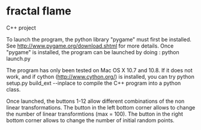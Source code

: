 fractal flame
=======

C++ project

To launch the program, the python library "pygame" must first be installed. See http://www.pygame.org/download.shtml for more details.
Once "pygame" is installed, the program can be launched by doing :
  python launch.py

The program has only been tested on Mac OS X 10.7 and 10.8. If it does not work, and if cython (http://www.cython.org/) is installed, you can try 
 python setup.py build_ext --inplace 
to compile the C++ program into a python class.

Once launched, the buttons 1-12 allow different combinations of the non linear transformations. The button in the left bottom corner allows to change the number of linear transformtions (max = 100). The button in the right bottom corner allows to change the number of initial random points.
